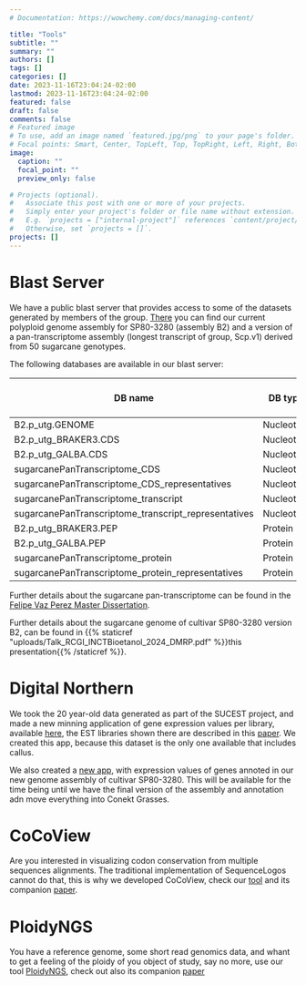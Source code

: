 ```yaml
---
# Documentation: https://wowchemy.com/docs/managing-content/

title: "Tools"
subtitle: ""
summary: ""
authors: []
tags: []
categories: []
date: 2023-11-16T23:04:24-02:00
lastmod: 2023-11-16T23:04:24-02:00
featured: false
draft: false
comments: false  
# Featured image
# To use, add an image named `featured.jpg/png` to your page's folder.
# Focal points: Smart, Center, TopLeft, Top, TopRight, Left, Right, BottomLeft, Bottom, BottomRight.
image:
  caption: ""
  focal_point: ""
  preview_only: false

# Projects (optional).
#   Associate this post with one or more of your projects.
#   Simply enter your project's folder or file name without extension.
#   E.g. `projects = ["internal-project"]` references `content/project/deep-learning/index.md`.
#   Otherwise, set `projects = []`.
projects: []
---
```


# Blast Server

We have a public blast server that provides access to some of the datasets generated by members of the group. [There](http://labbces.cena.usp.br:4567/) you can find our current polyploid genome assembly for SP80-3280 (assembly B2) and a version of a pan-transcriptome assembly (longest transcript of group, Scp.v1) derived from 50 sugarcane genotypes.

The following databases are available in our blast server:

| DB name | DB type | Description | Number of sequences in DB |
| --- | --- | --- | --- |
| B2.p_utg.GENOME | Nucleotide | <details><summary>Show</summary>Draft genome sequence of cultivar SP80-3280 version B2</details> | 128247 |
| B2.p_utg_BRAKER3.CDS | Nucleotide | <details><summary>Show</summary>BRAKER annotation of genome sequence of cultivar SP80-3280 version B2 - Coding sequences</details> | 257198 |
| B2.p_utg_GALBA.CDS | Nucleotide | <details><summary>Show</summary>GALBA annotation of genome sequence of cultivar SP80-3280 version B2 - Coding sequences</details> | 722191 |
| sugarcanePanTranscriptome_CDS | Nucleotide | <details><summary>Show</summary>Sugarcane pantranscriptome from 50 cultivars - Coding sequences</details> | 9635835 |
| sugarcanePanTranscriptome_CDS_representatives | Nucleotide |  <details><summary>Show</summary>Sugarcane pantranscriptome from 50 cultivars - Longest coding sequence per similarity group</details>| 600931 |
| sugarcanePanTranscriptome_transcript | Nucleotide | <details><summary>Show</summary>Sugarcane pantranscriptome from 50 cultivars - Transcript sequences, may contain UTRs</details> | 16931413 |
| sugarcanePanTranscriptome_transcript_representatives | Nucleotide | <details><summary>Show</summary>Sugarcane pantranscriptome from 50 cultivars - Transcript sequence for the transcript with the longest CDS, may contain UTRs</details> | 600931 |
| B2.p_utg_BRAKER3.PEP | Protein | <details><summary>Show</summary>BRAKER annotation of genome sequence of cultivar SP80-3280 version B2 - Protein sequences</details> | 257198 |
| B2.p_utg_GALBA.PEP | Protein | <details><summary>Show</summary>GALBA annotation of genome sequence of cultivar SP80-3280 version B2 - Protein sequences</details> | 722191 |
| sugarcanePanTranscriptome_protein | Protein | <details><summary>Show</summary>Sugarcane pantranscriptome from 50 cultivars - Protein sequences</details> | 5742563 |
| sugarcanePanTranscriptome_protein_representatives | Protein | <details><summary>Show</summary>Sugarcane pantranscriptome from 50 cultivars - Protein sequence for the transcript with the longest CDS</details> | 600931 |

Further details about the sugarcane pan-transcriptome can be found in the [Felipe Vaz Perez Master Dissertation](https://www.teses.usp.br/teses/disponiveis/64/64133/tde-22052025-110836/en.php).

Further details about the sugarcane genome of cultivar SP80-3280 version B2, can be found in {{% staticref "uploads/Talk_RCGI_INCTBioetanol_2024_DMRP.pdf" %}}this presentation{{% /staticref %}}.

# Digital Northern

We took the 20 year-old data generated as part of the SUCEST project, and made a new minning application of gene expression values per library, available [here](https://bces.shinyapps.io/ESTs_App/), the EST libraries shown there are described in this [paper](https://pubmed.ncbi.nlm.nih.gov/14613979/). We created this app, because this dataset is the only one available that includes callus.

We also created a [new app](https://bces.shinyapps.io/B2quant_App/), with expression values of genes annoted in our new genome assembly of cultivar SP80-3280. This will be available for the time being until we have the final version of the assembly and annotation adn move everything into Conekt Grasses.

# CoCoView

Are you interested in visualizing codon conservation from multiple sequences alignments. The traditional implementation of SequenceLogos cannot do that, this is why we developed CoCoView, check our [tool](https://github.com/labbces/CoCoView) and its companion [paper](https://pubmed.ncbi.nlm.nih.gov/35990812/).

# PloidyNGS

You have a reference genome, some short read genomics data, and whant to get a feeling of the ploidy of you object of study, say no more, use our tool [PloidyNGS](https://github.com/diriano/ploidyNGS), check out also its companion [paper](https://pubmed.ncbi.nlm.nih.gov/28383704/)

